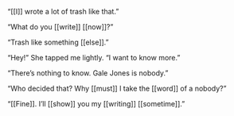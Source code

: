 “[[I]] wrote a lot of trash like that.”

“What do you [[write]] [[now]]?”

“Trash like something [[else]].”

“Hey!” She tapped me lightly. “I want to know more.”

“There’s nothing to know. Gale Jones is nobody.”

“Who decided that? Why [[must]] I take the [[word]] of a nobody?”

“[[Fine]]. I’ll [[show]] you my [[writing]] [[sometime]].”